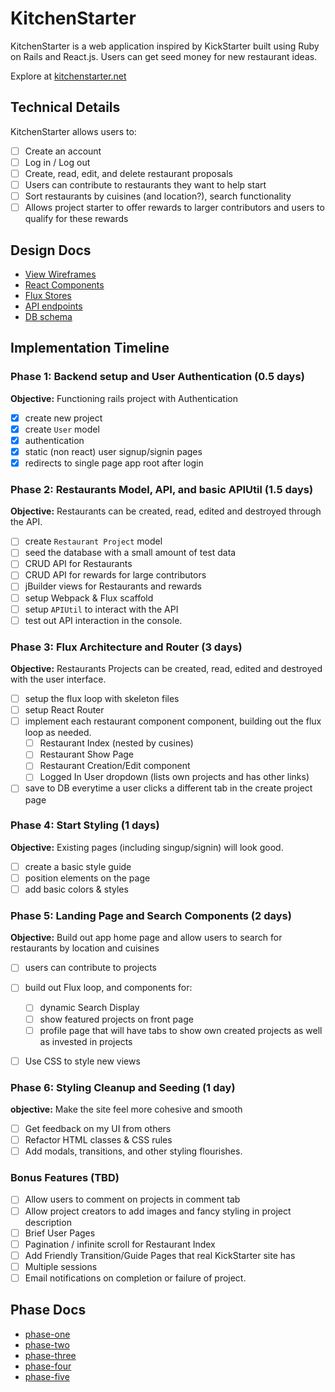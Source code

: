 # KitchenStarter

KitchenStarter is a web application inspired by KickStarter built using Ruby on Rails and React.js. Users can get seed money for new restaurant ideas.

Explore at [kitchenstarter.net][live]

[live]: kitchenstarter.net

## Technical Details



KitchenStarter allows users to:

- [ ] Create an account
- [ ] Log in / Log out
- [ ] Create, read, edit, and delete restaurant proposals
- [ ] Users can contribute to restaurants they want to help start
- [ ] Sort restaurants by cuisines (and location?), search functionality
- [ ] Allows project starter to offer rewards to larger contributors
      and users to qualify for these rewards

## Design Docs
* [View Wireframes][views]
* [React Components][components]
* [Flux Stores][stores]
* [API endpoints][api-endpoints]
* [DB schema][schema]

[views]: ./docs/views.md
[components]: ./docs/components.md
[stores]: ./docs/stores.md
[api-endpoints]: ./docs/api-endpoints.md
[schema]: ./docs/schema.md

## Implementation Timeline

### Phase 1: Backend setup and User Authentication (0.5 days)

**Objective:** Functioning rails project with Authentication

- [x] create new project
- [x] create `User` model
- [x] authentication
- [x] static (non react) user signup/signin pages
- [x] redirects to single page app root after login

### Phase 2: Restaurants Model, API, and basic APIUtil (1.5 days)

**Objective:** Restaurants can be created, read, edited and destroyed through
the API.

- [ ] create `Restaurant Project` model
- [ ] seed the database with a small amount of test data
- [ ] CRUD API for Restaurants
- [ ] CRUD API for rewards for large contributors
- [ ] jBuilder views for Restaurants and rewards
- [ ] setup Webpack & Flux scaffold
- [ ] setup `APIUtil` to interact with the API
- [ ] test out API interaction in the console.

### Phase 3: Flux Architecture and Router (3 days)

**Objective:** Restaurants Projects can be created, read, edited and destroyed with the
user interface.

- [ ] setup the flux loop with skeleton files
- [ ] setup React Router
- [ ] implement each restaurant component component, building out the flux loop as needed.
  - [ ] Restaurant Index (nested by cusines)
  - [ ] Restaurant Show Page
  - [ ] Restaurant Creation/Edit component
  - [ ] Logged In User dropdown (lists own projects and has other links)
- [ ] save to DB everytime a user clicks a different tab in the create project page

### Phase 4: Start Styling (1 days)

**Objective:** Existing pages (including singup/signin) will look good.

- [ ] create a basic style guide
- [ ] position elements on the page
- [ ] add basic colors & styles

### Phase 5: Landing Page and Search Components (2 days)

**Objective:** Build out app home page and allow users to search
for restaurants by location and cuisines

- [ ] users can contribute to projects
- [ ] build out Flux loop, and components for:
  - [ ] dynamic Search Display
  - [ ] show featured projects on front page
  - [ ] profile page that will have tabs to show own created projects as well as invested in projects
- [ ] Use CSS to style new views


### Phase 6: Styling Cleanup and Seeding (1 day)

**objective:** Make the site feel more cohesive and smooth

- [ ] Get feedback on my UI from others
- [ ] Refactor HTML classes & CSS rules
- [ ] Add modals, transitions, and other styling flourishes.

### Bonus Features (TBD)
- [ ] Allow users to comment on projects in comment tab
- [ ] Allow project creators to add images and fancy styling in project description
- [ ] Brief User Pages
- [ ] Pagination / infinite scroll for Restaurant Index
- [ ] Add Friendly Transition/Guide Pages that real KickStarter site has
- [ ] Multiple sessions
- [ ] Email notifications on completion or failure of project.

## Phase Docs
* [phase-one][phase-one]
* [phase-two][phase-two]
* [phase-three][phase-three]
* [phase-four][phase-four]
* [phase-five][phase-five]

[phase-one]: ./docs/phases/phase1.md
[phase-two]: ./docs/phases/phase2.md
[phase-three]: ./docs/phases/phase3.md
[phase-four]: ./docs/phases/phase4.md
[phase-five]: ./docs/phases/phase5.md
